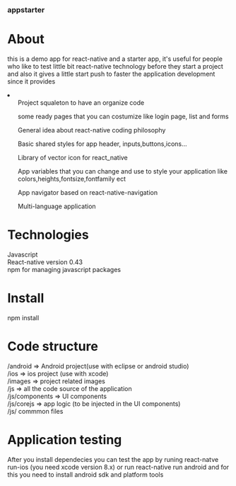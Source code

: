 ### appstarter
# About
this is a demo app for react-native and a starter app, it's useful for people who like to test little bit react-native technology before they start a project and also it gives a little start push to faster the application development since it provides</br>
<li>
	<ol>Project squaleton to have an organize code</ol>
	<ol>some ready pages that you can costumize like login page, list and forms</ol>
	<ol>General idea about react-native coding philosophy</ol>
	<ol>Basic shared styles for app header, inputs,buttons,icons...</ol>
	<ol>Library of vector icon for react_native</ol>
	<ol>App variables that you can change and use to style your application like colors,heights,fontsize,fontfamily ect</ol>
	<ol> App navigator based on react-native-navigation</ol>
	<ol> Multi-language application</ol>
</li>

# Technologies
Javascript<br />
React-native version 0.43<br />
npm for managing javascript packages<br />


# Install 
npm install

# Code structure
/android => Android project(use with eclipse or android studio)<br />
/ios => ios project (use with xcode)<br />
/images => project related images<br />
/js => all the code source of the application<br />
/js/components => UI components <br />
/js/corejs => app logic (to be injected in the UI components)<br />
/js/ commmon files
# Application testing
After you install dependecies you can test the app by runing react-natve run-ios (you need xcode version 8.x) or run react-native run android and for this you need to install android sdk and platform tools